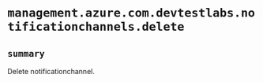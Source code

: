 # `management.azure.com.devtestlabs.notificationchannels.delete`

## `summary`
Delete notificationchannel.


